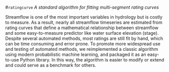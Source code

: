 #`ratingcurve`
*A standard algorithm for fitting multi-segment rating curves*

Streamflow is one of the most important variables in hydrology but is costly to measure.
As a result, nearly all streamflow timeseries are estimated from rating curves
that define a mathematical relationship between streamflow and some easy-to-measure predictor like water surface elevation (stage).
Despite several automated methods,
most ratings are still fit by hand, which can be time consuming and error prone.
To promote more widespread use and testing of automated methods,
we reimplemented a classic algorithm using modern probabilistic machine learning,
and packaged it as an easy-to-use Python library.
In this way, the algorithm is easier to modify or extend and could serve as a benchmark for others. 

```{tableofcontents}
```
